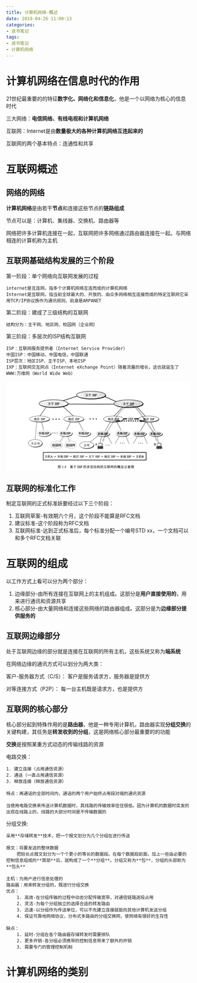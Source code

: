 ```yaml
---
title: 计算机网络-概述
date: 2019-04-26 11:00:13
categories:
- 读书笔记
tags:
- 读书笔记
- 计算机网络
---
```


# 计算机网络在信息时代的作用

21世纪最重要的的特征**数字化、网络化和信息化**，他是一个以网络为核心的信息时代

三大网络：**电信网络、有线电视和计算机网络**

互联网：Internet是由**数量极大的各种计算机网络互连起来的**

互联网的两个基本特点：连通性和共享

# 互联网概述

## 网络的网络
**计算机网络**是由若干**节点**和连接这些节点的**链路组成**

节点可以是：计算机、集线器、交换机、路由器等

网络把许多计算机连接在一起，互联网把许多网络通过路由器连接在一起。与网络相连的计算机称为主机

## 互联网基础结构发展的三个阶段

第一阶段：单个网络向互联网发展的过程

	internet是互连网，指多个计算机网络互连而成的计算机网络
	Internet是互联网，指当前全球最大的、开放的、由众多网络相互连接而成的特定互联网它采用TCP/IP协议族作为通讯规则，前身是ARPANET
	
第二阶段：建成了三级结构的互联网

	结构分为：主干网、地区网、校园网（企业网）
	
第三阶段：多层次的ISP结构互联网

	ISP：互联网服务提供者（Internet Service Provider）
	中国ISP：中国移动，中国电信，中国联通
	ISP层次：地区ISP、主干ISP、本地ISP
	IXP：互联网交互网点（Internet eXchange Point）随着流量的增长，这也就诞生了
	WWW:万维网（World Wide Web）
	
![ISP结构](/assets/images/20190426ISP.png)
	

## 互联网的标准化工作

制定互联网的正式标准妖要经过以下三个阶段：

1. 互联网草案-有效期六个月，这个阶段不能算是RFC文档
2. 建议标准-这个阶段称为RFC文档
3. 互联网标准-达到正式标准后，每个标准分配一个编号STD xx，一个文档可以和多个RFC文档关联

# 互联网的组成

以工作方式上看可以分为两个部分：

1. 边缘部分-由所有连接在互联网上的主机组成。这部分是**用户直接使用的**，用来进行通讯和资源共享
2. 核心部分-由大量网络和连接这些网络的路由器组成。这部分是为**边缘部分提供服务的**

## 互联网边缘部分

处于互联网边缘的部分就是连接在互联网的所有主机，这些系统又称为**端系统**

在网络边缘的通讯方式可以划分为两大类：

客户-服务器方式（C/S）：
	客户是服务请求方，服务器是提供方

对等连接方式（P2P）：
	每一台主机既是请求方，也是提供方
	
## 互联网的核心部分

核心部分起到特殊作用的是**路由器**，他是一种专用计算机，路由器实现**分组交换**的关键构建，其任务是**转发收到的分组**，这是网络核心部分最重要的的功能

**交换**是按照某重方式动态的传输线路的资源

电路交换：

	1. 建立连接（占用通信资源）
	2. 通话（一直占用通信资源）
	3. 释放连接（释放通信资源）

	特点：再通话的全部时间内，通话的两个用户始终占用段对端的通讯资源
	
	当使用电路交换来传送计算机数据时，其线路的传输效率往往很低。因为计算机的数据时突发的出现在线路上的，线路的大部分时间是不传输数据的

分组交换:

	采用**存储转发**技术，把一个报文划分为几个分组在进行传送

	报文：将要发送的整块数据
		把较长点报文划分为一个个更小的等长的数据段。在每个数据段前面，加上一些由必要的控制信息组成的**首部**后，就构成了一个**分组**。分组又称为**包**，分组的头部称为**包头**

	主机：为用户进行信息处理的
	路由器：用来转发分组的，既进行分组交换
	优点：
		1. 高效-在分组传输的过程中动态分配传输宽带，对通信链路逐段占用
		2. 灵活-为每个分组独立的选择合适的转发路由
		3. 迅速-以分组作为传送单位，可以不先建立连接就能向其他计算机发送分组
		4. 保证可靠地网络协议，分布式多路由的分组交换网，使网络有很好的生存性

	缺点：
		1. 延时-分组在各个路由器存储转发时需要排队
		2. 更多开销-各分组必须携带的控制信息带来了额外的开销
		3. 需要专门的管理控制机制 

# 计算机网络的类别







	

